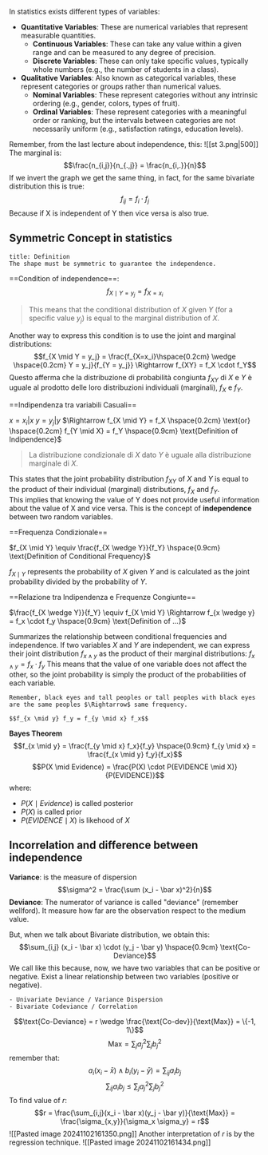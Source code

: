 In statistics exists different types of variables:
- **Quantitative Variables**: These are numerical variables that represent measurable quantities.
	- **Continuous Variables**: These can take any value within a given range and can be measured to any degree of precision.
	- **Discrete Variables**: These can only take specific values, typically whole numbers (e.g., the number of students in a class).
- **Qualitative Variables**: Also known as categorical variables, these represent categories or groups rather than numerical values.
	- **Nominal Variables**: These represent categories without any intrinsic ordering (e.g., gender, colors, types of fruit).
	- **Ordinal Variables**: These represent categories with a meaningful order or ranking, but the intervals between categories are not necessarily uniform (e.g., satisfaction ratings, education levels).

Remember, from the last lecture about independence, this:
![[st 3.png|500]]
The marginal is:
$$\frac{n_{i,j}}{n_{.,j}} = \frac{n_{i,.}}{n}$$
If we invert the graph we get the same thing, in fact, for the same bivariate distribution this is true:
$$f_{ij} = f_i \cdot f_j$$
Because if X is independent of Y then vice versa is also true.

## Symmetric Concept in statistics

```ad-abstract
title: Definition
The shape must be symmetric to guarantee the independence.

```

==Condition of independence==: $$f_{X \mid Y = y_j} = f_{X = x_i}$$
>This means that the conditional distribution of $X$ given $Y$ (for a specific value $y_j$) is equal to the marginal distribution of $X$.

Another way to express this condition is to use the joint and marginal distributions:
$$f_{X \mid Y = y_j} = \frac{f_{X=x_i}\hspace{0.2cm} \wedge \hspace{0.2cm} Y = y_j}{f_{Y = y_j}} \Rightarrow f_{XY} = f_X \cdot f_Y$$
Questo afferma che la distribuzione di probabilità congiunta $f_{XY}$​ di $X$ e $Y$ è uguale al prodotto delle loro distribuzioni individuali (marginali), $f_X$ e $f_Y$​.

==Indipendenza tra variabili Casuali==

$x = x_i | x$
$y = y_j | y$
$\Rightarrow f_{X \mid Y} = f_X \hspace{0.2cm} \text{or} \hspace{0.2cm} f_{Y \mid X} = f_Y \hspace{0.9cm} \text{Definition of Indipendence}$

>La distribuzione condizionale di $X$ dato $Y$ è uguale alla distribuzione marginale di $X$.

This states that the joint probability distribution $f_{XY}$ of $X$ and $Y$ is equal to the product of their individual (marginal) distributions, $f_X$ and $f_Y$.  
This implies that knowing the value of Y does not provide useful information about the value of X and vice versa. This is the concept of **independence** between two random variables.

==Frequenza Condizionale==

$f_{X \mid Y} \equiv \frac{f_{X \wedge Y}}{f_Y} \hspace{0.9cm} \text{Definition of Conditional Frequency}$

$f_{X \mid Y}$ represents the probability of $X$ given $Y$ and is calculated as the joint probability divided by the probability of $Y$.

==Relazione tra Indipendenza e Frequenze Congiunte==

$\frac{f_{X \wedge Y}}{f_Y} \equiv f_{X \mid Y} \Rightarrow f_{x \wedge y} = f_x \cdot f_y \hspace{0.9cm} \text{Definition of ...}$

Summarizes the relationship between conditional frequencies and independence. If two variables $X$ and $Y$ are independent, we can express their joint distribution $f_{x \wedge y}$ as the product of their marginal distributions: $f_{x \wedge y} = f_x \cdot f_y$ 
This means that the value of one variable does not affect the other, so the joint probability is simply the product of the probabilities of each variable.

```ad-example
Remember, black eyes and tall peoples or tall peoples with black eyes are the same peoples $\Rightarrow$ same frequency.

$$f_{x \mid y} f_y = f_{y \mid x} f_x$$

```

**Bayes Theorem**
$$f_{x \mid y} = \frac{f_{y \mid x} f_x}{f_y} \hspace{0.9cm} f_{y \mid x} = \frac{f_{x \mid y} f_y}{f_x}$$
$$P(X \mid Evidence) = \frac{P(X) \cdot P(EVIDENCE \mid X)}{P(EVIDENCE)}$$
where:
- $P(X \mid Evidence)$ is called posterior
- $P(X)$ is called prior
- $P(EVIDENCE \mid X)$ is likehood of $X$

## Incorrelation and difference between independence

**Variance**: is the measure of dispersion
$$\sigma^2 = \frac{\sum (x_i - \bar x)^2}{n}$$
**Deviance**: The numerator of variance is called "deviance" (remember wellford). It measure how far are the observation respect to the medium value.

But, when we talk about Bivariate distribution, we obtain this:
$$\sum_{i,j} (x_i - \bar x) \cdot (y_j - \bar y) \hspace{0.9cm} \text{Co-Deviance}$$
We call like this because, now, we have two variables that can be positive or negative. Exist a linear relationship between two variables (positive or negative).

```ad-important
- Univariate Deviance / Variance Dispersion
- Bivariate Codeviance / Correlation

```

$$\text{Co-Deviance} = r \wedge \frac{\text{Co-dev}}{\text{Max}} = \{-1, 1\}$$
$$\text{Max} = \sum_j a^2_j \sum_j b_j^2$$
remember that:
$$a_i(x_i - \bar x) \wedge b_i(y_i - \bar y) = \sum_{ij} a_i b_j$$
$$\sum_{ij} a_i b_j \le \sum_j a^2_j \sum_j b_j^2$$
To find value of $r$:
$$r = \frac{\sum_{i,j}(x_i - \bar x)(y_j - \bar y)}{\text{Max}} = \frac{\sigma_{x,y}}{\sigma_x \sigma_y} = r$$
![[Pasted image 20241102161350.png]]
Another interpretation of $r$ is by the regression technique.
![[Pasted image 20241102161434.png]]

